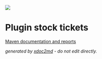 ![](http://dev.lutece.paris.fr/jenkins/buildStatus/icon?job=stock-module-stock-tickets-deploy)
# Plugin stock tickets


[Maven documentation and reports](http://dev.lutece.paris.fr/plugins/module-stock-tickets/)



 *generated by [xdoc2md](https://github.com/lutece-platform/tools-maven-xdoc2md-plugin) - do not edit directly.*